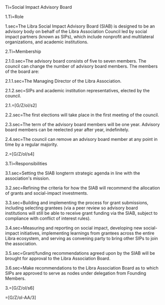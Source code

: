 Ti=Social Impact Advisory Board

1.Ti=Role

1.sec=The Libra Social Impact Advisory Board (SIAB) is designed to be an advisory body on behalf of the Libra Association Council led by social impact partners (known as SIPs), which include nonprofit and multilateral organizations, and academic institutions.


2.Ti=Membership

2.1.0.sec=The advisory board consists of five to seven members. The council can change the number of advisory board members. The members of the board are:

2.1.1.sec=The Managing Director of the Libra Association.

2.1.2.sec=SIPs and academic institution representatives, elected by the council.

2.1.=[G/Z/ol/s2]

2.2.sec=The first elections will take place in the first meeting of the council.

2.3.sec=The term of the advisory board members will be one year. Advisory board members can be reelected year after year, indefinitely.

2.4.sec=The council can remove an advisory board member at any point in time by a regular majority.

2.=[G/Z/ol/s4]

3.Ti=Responsibilities

3.1.sec=Setting the SIAB longterm strategic agenda in line with the association's mission.

3.2.sec=Refining the criteria for how the SIAB will recommend the allocation of grants and social-impact investments.

3.3.sec=Building and implementing the process for grant submissions, including selecting grantees (via a peer review so advisory board institutions will still be able to receive grant funding via the SIAB, subject to compliance with conflict of interest rules).

3.4.sec=Measuring and reporting on social impact, developing new social-impact initiatives, implementing learnings from grantees across the entire Libra ecosystem, and serving as convening party to bring other SIPs to join the association.

3.5.sec=Grant/funding recommendations agreed upon by the SIAB will be brought for approval to the Libra Association Board.

3.6.sec=Make recommendations to the Libra Association Board as to which SIPs are approved to serve as nodes under delegation from Founding Members.

3.=[G/Z/ol/s6]

=[G/Z/ol-AA/3]
